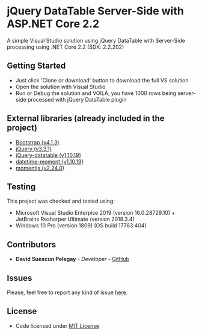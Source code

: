 # jQuery DataTable Server-Side with ASP.NET Core 2.2

A simple Visual Studio solution using jQuery DataTable with Server-Side processing using .NET Core 2.2 (SDK: 2.2.202)

## Getting Started
* Just click 'Clone or download' button to download the full VS solution
* Open the solution with Visual Studio
* Run or Debug the solution and VOILÁ, you have 1000 rows being server-side processed with jQuery DataTable plugin

## External libraries (already included in the project)
* [Bootstrap (v4.1.3)](https://getbootstrap.com/)
* [jQuery (v3.3.1)](https://jquery.com/)
* [jQuery-datatable (v1.10.19)](https://datatables.net/)
* [datetime-moment (v1.10.19)](https://datatables.net/plug-ins/sorting/datetime-moment)
* [momentjs (v2.24.0)](https://momentjs.com/)

## Testing

This project was checked and tested using:

- Microsoft Visual Studio Enterpise 2019 (version 16.0.28729.10) + JetBrains Resharper Ultimate (version 2018.3.4)
- Windows 10 Pro (version 1809) (OS build 17763.404)

## Contributors

* **David Suescun Pelegay** - *Developer* - [GitHub](https://github.com/DavidSuescunPelegay)

## Issues

Please, feel free to report any kind of issue [here](https://github.com/DavidSuescunPelegay/jQuery-datatable-server-side-net-core/issues/new).

## License

- Code licensed under [MIT License](https://github.com/DavidSuescunPelegay/jQuery-datatable-server-side-net-core/blob/master/LICENSE)